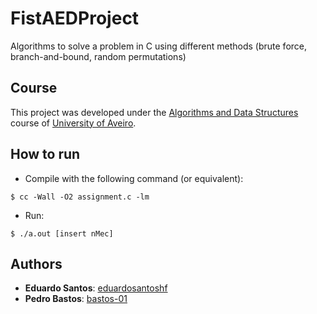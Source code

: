 # FistAEDProject

Algorithms to solve a problem in C using different methods (brute force, branch-and-bound, random permutations)

## Course
This project was developed under the [Algorithms and Data Structures](https://www.ua.pt/en/uc/12281) course of [University of Aveiro](https://www.ua.pt/).

## How to run
* Compile with the following command (or equivalent):
```console
$ cc -Wall -O2 assignment.c -lm
```

* Run:
```console
$ ./a.out [insert nMec]
```

## Authors
* **Eduardo Santos**: [eduardosantoshf](https://github.com/eduardosantoshf)
* **Pedro Bastos**: [bastos-01](https://github.com/bastos-01)
